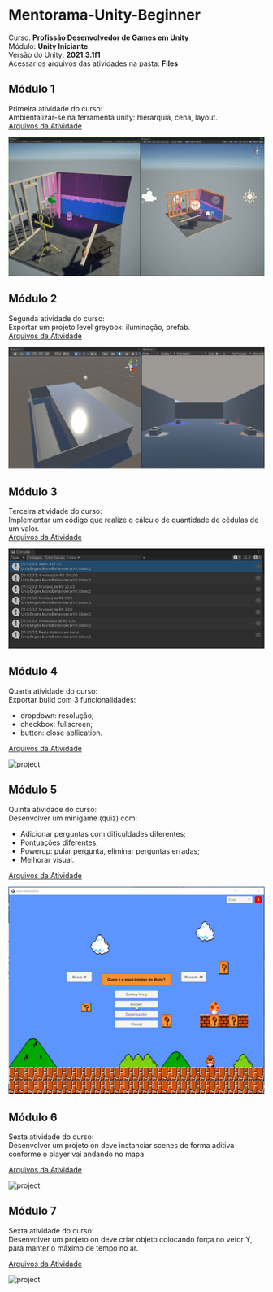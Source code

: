# Mentorama-Unity-Beginner

Curso: **Profissão Desenvolvedor de Games em Unity**<br/>
Módulo: **Unity Iniciante**<br/>
Versão do Unity: **2021.3.1f1**<br/>
Acessar os arquivos das atividades na pasta: **Files**

## Módulo 1

Primeira atividade do curso:<br/>
Ambientalizar-se na ferramenta unity: hierarquia, cena, layout.<br/>
[Arquivos da Atividade](https://github.com/AlanLee1/Mentorama-Unity-Beginner/tree/main/Files/Module1)

<img src="/Files/Module1/Game.gif" alt="project"/>

## Módulo 2

Segunda atividade do curso:<br/>
Exportar um projeto level greybox: iluminação, prefab.<br/>
[Arquivos da Atividade](https://github.com/AlanLee1/Mentorama-Unity-Beginner/tree/main/Files/Module2)

<img src="/Files/Module2/Game.PNG" alt="project"/>

## Módulo 3

Terceira atividade do curso:<br/>
Implementar um código que realize o cálculo de quantidade de cédulas de um valor.<br/>
[Arquivos da Atividade](https://github.com/AlanLee1/Mentorama-Unity-Beginner/tree/main/Files/Module3)

<img src="/Files/Module3/Log.PNG" alt="project"/>

## Módulo 4

Quarta atividade do curso:<br/>
Exportar build com 3 funcionalidades:<br/>
- dropdown: resolução;
- checkbox: fullscreen;
- button: close apllication.

[Arquivos da Atividade](https://github.com/AlanLee1/Mentorama-Unity-Beginner/tree/main/Files/Module4)

<img src="/Files/Module4/Game.gif" alt="project"/>

## Módulo 5

Quinta atividade do curso:<br/>
Desenvolver um minigame (quiz) com:<br/>
- Adicionar perguntas com dificuldades diferentes;
- Pontuações diferentes;
- Powerup: pular pergunta, eliminar perguntas erradas;
- Melhorar visual.

[Arquivos da Atividade](https://github.com/AlanLee1/Mentorama-Unity-Beginner/tree/main/Files/Module5)

<img src="/Files/Module5/Game.gif" alt="project"/>

<!-- Ajuda: queria ter deixado apenas as 3 opções: "easy","medium" e "hard", sem a opção de selecionar "dificuldade".<br/>
Para que quando Inicializa-se a scene, aparecesse com a dificuldade selecionada pela ultima vez.<br/>
Porem quando eu coloco "dropdown.GetComponent<Dropdown>().value = dificuldade;"(linha 15 - Dificuldade.cs) passando a dificuldade armazenada em cache, ele cria um looping infinito.<br/>
Teria alguma maneira de fazer deste modo?<br/>
-->

## Módulo 6

Sexta atividade do curso:<br/>
Desenvolver um projeto on deve instanciar scenes de forma aditiva conforme o player vai andando no mapa

[Arquivos da Atividade](https://github.com/AlanLee1/Mentorama-Unity-Beginner/tree/main/Files/Module6)

<img src="/Files/Module6/Game.gif" alt="project"/>

## Módulo 7

Sexta atividade do curso:<br/>
Desenvolver um projeto on deve criar objeto colocando força no vetor Y, para manter o máximo de tempo no ar.

[Arquivos da Atividade](https://github.com/AlanLee1/Mentorama-Unity-Beginner/tree/main/Files/Module7)

<img src="/Files/Module7/Game.gif" alt="project"/>